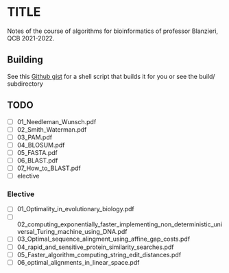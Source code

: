# TITLE
Notes of the course of algorithms for bioinformatics of professor Blanzieri, QCB 2021-2022.

## Building
See this [Github gist](https://gist.github.com/giacThePhantom/e080a777782754542d0e081835669085) for a shell script that builds it for you or see the build/ subdirectory

## TODO

 - [ ] 01_Needleman_Wunsch.pdf
 - [ ] 02_Smith_Waterman.pdf
 - [ ] 03_PAM.pdf
 - [ ] 04_BLOSUM.pdf
 - [ ] 05_FASTA.pdf
 - [ ] 06_BLAST.pdf
 - [ ] 07_How_to_BLAST.pdf
 - [ ] elective

### Elective
 - [ ] 01_Optimality_in_evolutionary_biology.pdf
 - [ ] 02_computing_exponentially_faster_implementing_non_deterministic_universal_Turing_machine_using_DNA.pdf
 - [ ] 03_Optimal_sequence_alingment_using_affine_gap_costs.pdf
 - [ ] 04_rapid_and_sensitive_protein_similarity_searches.pdf
 - [ ] 05_Faster_algorithm_computing_string_edit_distances.pdf
 - [ ] 06_optimal_alignments_in_linear_space.pdf
